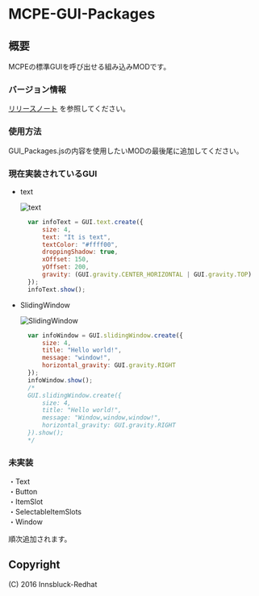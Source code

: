 ﻿# MCPE-GUI-Packages

## 概要
MCPEの標準GUIを呼び出せる組み込みMODです。

### バージョン情報
[リリースノート](https://github.com/Innsbluck-Redhat/MCPE-GUI-Packages/blob/master/RELEASENOTE.md "RELEASENOTE.md") を参照してください。

### 使用方法
GUI_Packages.jsの内容を使用したいMODの最後尾に追加してください。

### 現在実装されているGUI

* text

  ![text](https://github.com/Innsbluck-Redhat/MCPE-GUI-Packages/blob/master/Images/text.png)

  ```js
    var infoText = GUI.text.create({
        size: 4,
        text: "It is text",
        textColor: "#ffff00",
        droppingShadow: true,
        xOffset: 150,
        yOffset: 200,
        gravity: (GUI.gravity.CENTER_HORIZONTAL | GUI.gravity.TOP)
    });
    infoText.show();
  ```

* SlidingWindow

  ![SlidingWindow](https://github.com/Innsbluck-Redhat/MCPE-GUI-Packages/blob/master/Images/SlidingWindow.png)

  ```js
    var infoWindow = GUI.slidingWindow.create({
    	size: 4,
        title: "Hello world!",
        message: "window!",
        horizontal_gravity: GUI.gravity.RIGHT
    });
    infoWindow.show();
    /*
    GUI.slidingWindow.create({
        size: 4,
        title: "Hello world!",
        message: "Window,window,window!",
        horizontal_gravity: GUI.gravity.RIGHT
    }).show();
    */
  ```

### 未実装
・Text  
・Button  
・ItemSlot  
・SelectableItemSlots  
・Window

順次追加されます。

## Copyright
(C) 2016 Innsbluck-Redhat